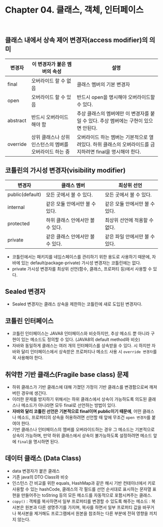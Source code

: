 # Chapter 04. 클래스, 객체, 인터페이스


<br>

## 클래스 내에서 상속 제어 변경자(access modifier)의 의미
변경자 | 이 변경자가 붙은 멤버의 속성 | 설명
-----|------------------|---------------------
final | 오버라이드 할 수 없음 | 클래스 멤버의 기본 변경자
open | 오버라이드 할 수 있음 | 반드시 open을 명시해야 오버라이드할 수 있다.
abstract | 반드시 오버라이드해야 함 | 추상 클래스의 멤버에만 이 변경자를 붙일 수 있다. 추상 멤버에는 구현이 있으면 안된다.
override | 상위 클래스나 상위 인스턴스의 멤버를 오버라이드 하는 중 | 오버라이드 하는 멤버는 기본적으로 열려있다. 하위 클래스의 오버라이드를 금지하려면 final을 명시해야 한다.


## 코틀린의 가시성 변경자(visibility modifier)
변경자 | 클래스 멤버 | 최상위 선언
-----|----------|----------
public(default) | 모든 곳에서 볼 수 있다. | 모든 곳에서 볼 수 있다.
internal | 같은 모듈 안에서만 볼 수 있다. | 같은 모듈 안에서만 볼 수 있다.
protected | 하위 클래스 안에서만 볼 수 있다. | 최상위 선언에 적용할 수 없다.
private | 같은 클래스 안에서만 볼 수 있다. | 같은 파일 안에서만 볼 수 있다.
- 코틀린에서는 패키지를 네임스페이스를 관리하기 위한 용도로 사용하기 때문에, 자바에 있는 default(package-private) 가시성 변경자는 코틀린에는 없다.
- private 가시성 변경자를 최상위 선언(함수, 클래스, 프로퍼티 등)에서 사용할 수 있다.


## Sealed 변경자
- Sealed 변경자는 클래스 상속을 제한하는 코틀린에 새로 도입된 변경자다.


## 코틀린 인터페이스
- 코틀린 인터페이스는 JAVA8 인터페이스와 비슷하지만, 추상 메소드 뿐 아니라 구현이 있는 메소드도 정의할 수 있다.
  (JAVA8의 default method와 비슷)
- 자바와 동일하게 클래스는 여러 개의 인터페이스를 상속받을 수 있다. 시
  하지만 자바와 달리 인터페이스에서 상속받은 프로퍼티나 메소드 사용 시 `override 변경자`를 꼭 사용해야 한다.
  
## 취약한 기반 클래스(Fragile base class) 문제
- 하위 클래스가 기반 클래스에 대해 가졌던 가정이 기반 클래스를 변경함으로써 깨져버린 경우에 생긴다.
- 이러한 문제를 방지하기 위해서는 하위 클래스에서 상속이 가능하도록 의도된 클래스나 메소드가 아니라면 모두 final로 선언하는 방법이 있다.
- **자바와 달리 코틀린 선언은 기본적으로 final이며 public이기 때문에**, 어떤 클래스나 메소드, 프로퍼티의 상속을 허용하려면 선언할 때 앞에 무조건 `open 변경자`를 붙여야 한다.
- 기반 클래스나 인터페이스의 멤버를 오버라이드하는 경우 그 메소드는 기본적으로 상속이 가능하며, 만약 하위 클래스에서 상속이 불가능하도록 설정하려면 메소드 앞에 `final`을 명시하면 된다.

## 데이터 클래스 (Data Class)
- data 변경자가 붙은 클래스
- 기존 java의 DTO Class와 비슷
- 인스턴스 간 비교를 위한 equals, HashMap과 같은 해시 기반 컨테이너에서 키로 사용할 수 있는 hashCode, 클래스의 각 필드를 선언 순서대로 표시하는 문자열 표현을 만들어주는 toString 등의 모든 메소드를 자동적으로 포함시켜주는 클래스.
- `copy()` 
  : 객체를 복사하면서 일부 프로퍼티를 변경할 수 있도록 해주는 메소드
  : 복사본은 원본과 다른 생명주기를 가지며, 복사를 하면서 일부 프로퍼티 값을 바꾸거나 복사본을 제거해도 프로그램에서 원본을 참조하는 다른 부분에 전혀 영향을 끼치지 않는다.
  